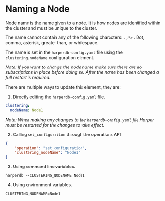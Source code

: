 # Naming a Node

Node name is the name given to a node. It is how nodes are identified within the cluster and must be unique to the cluster.

The name cannot contain any of the following characters: `.,*>` . Dot, comma, asterisk, greater than, or whitespace.

The name is set in the `harperdb-config.yaml` file using the `clustering.nodeName` configuration element.

_Note: If you want to change the node name make sure there are no subscriptions in place before doing so. After the name has been changed a full restart is required._

There are multiple ways to update this element, they are:

1. Directly editing the `harperdb-config.yaml` file.

```yaml
clustering:
  nodeName: Node1
```

_Note: When making any changes to the `harperdb-config.yaml` file Harper must be restarted for the changes to take effect._

2. Calling `set_configuration` through the operations API

```json
{
	"operation": "set_configuration",
	"clustering_nodeName": "Node1"
}
```

3. Using command line variables.

```
harperdb --CLUSTERING_NODENAME Node1
```

4. Using environment variables.

```
CLUSTERING_NODENAME=Node1
```
